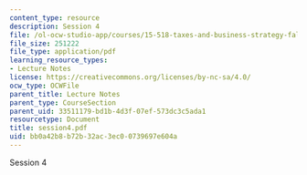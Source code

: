 ```yaml
---
content_type: resource
description: Session 4
file: /ol-ocw-studio-app/courses/15-518-taxes-and-business-strategy-fall-2002/bb0a42b8b72b32ac3ec00739697e604a_session4.pdf
file_size: 251222
file_type: application/pdf
learning_resource_types:
- Lecture Notes
license: https://creativecommons.org/licenses/by-nc-sa/4.0/
ocw_type: OCWFile
parent_title: Lecture Notes
parent_type: CourseSection
parent_uid: 33511179-bd1b-4d3f-07ef-573dc3c5ada1
resourcetype: Document
title: session4.pdf
uid: bb0a42b8-b72b-32ac-3ec0-0739697e604a
---
```

Session 4